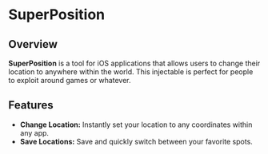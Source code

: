 # SuperPosition

## Overview
**SuperPosition** is a tool for iOS applications that allows users to change their location to anywhere within the world. This injectable is perfect for people to exploit around games or whatever.

## Features
- **Change Location:** Instantly set your location to any coordinates within any app.
- **Save Locations:** Save and quickly switch between your favorite spots.
